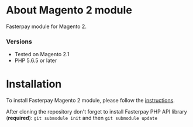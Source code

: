 # About Magento 2 module
Fasterpay module for Magento 2.


### Versions
* Tested on Magento 2.1
* PHP 5.6.5 or later

# Installation
To install Fasterpay Magento 2 module, please follow the [instructions](https://docs.fasterpay.com/integration/plugins/magento).

After cloning the repository don't forget to install Fasterpay PHP API library (**required**):
`git submodule init` and then `git submodule update`
